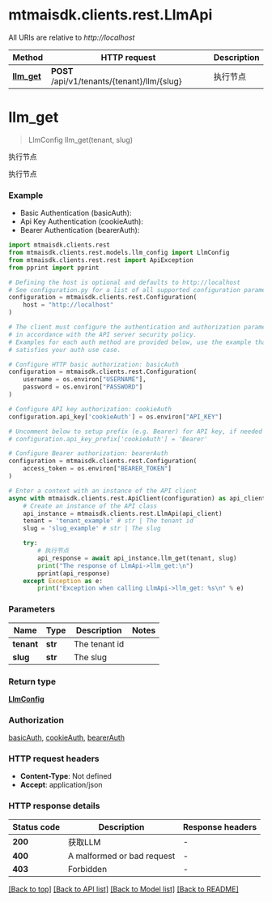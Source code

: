 # mtmaisdk.clients.rest.LlmApi

All URIs are relative to *http://localhost*

Method | HTTP request | Description
------------- | ------------- | -------------
[**llm_get**](LlmApi.md#llm_get) | **POST** /api/v1/tenants/{tenant}/llm/{slug} | 执行节点


# **llm_get**
> LlmConfig llm_get(tenant, slug)

执行节点

执行节点

### Example

* Basic Authentication (basicAuth):
* Api Key Authentication (cookieAuth):
* Bearer Authentication (bearerAuth):

```python
import mtmaisdk.clients.rest
from mtmaisdk.clients.rest.models.llm_config import LlmConfig
from mtmaisdk.clients.rest.rest import ApiException
from pprint import pprint

# Defining the host is optional and defaults to http://localhost
# See configuration.py for a list of all supported configuration parameters.
configuration = mtmaisdk.clients.rest.Configuration(
    host = "http://localhost"
)

# The client must configure the authentication and authorization parameters
# in accordance with the API server security policy.
# Examples for each auth method are provided below, use the example that
# satisfies your auth use case.

# Configure HTTP basic authorization: basicAuth
configuration = mtmaisdk.clients.rest.Configuration(
    username = os.environ["USERNAME"],
    password = os.environ["PASSWORD"]
)

# Configure API key authorization: cookieAuth
configuration.api_key['cookieAuth'] = os.environ["API_KEY"]

# Uncomment below to setup prefix (e.g. Bearer) for API key, if needed
# configuration.api_key_prefix['cookieAuth'] = 'Bearer'

# Configure Bearer authorization: bearerAuth
configuration = mtmaisdk.clients.rest.Configuration(
    access_token = os.environ["BEARER_TOKEN"]
)

# Enter a context with an instance of the API client
async with mtmaisdk.clients.rest.ApiClient(configuration) as api_client:
    # Create an instance of the API class
    api_instance = mtmaisdk.clients.rest.LlmApi(api_client)
    tenant = 'tenant_example' # str | The tenant id
    slug = 'slug_example' # str | The slug

    try:
        # 执行节点
        api_response = await api_instance.llm_get(tenant, slug)
        print("The response of LlmApi->llm_get:\n")
        pprint(api_response)
    except Exception as e:
        print("Exception when calling LlmApi->llm_get: %s\n" % e)
```



### Parameters


Name | Type | Description  | Notes
------------- | ------------- | ------------- | -------------
 **tenant** | **str**| The tenant id | 
 **slug** | **str**| The slug | 

### Return type

[**LlmConfig**](LlmConfig.md)

### Authorization

[basicAuth](../README.md#basicAuth), [cookieAuth](../README.md#cookieAuth), [bearerAuth](../README.md#bearerAuth)

### HTTP request headers

 - **Content-Type**: Not defined
 - **Accept**: application/json

### HTTP response details

| Status code | Description | Response headers |
|-------------|-------------|------------------|
**200** | 获取LLM |  -  |
**400** | A malformed or bad request |  -  |
**403** | Forbidden |  -  |

[[Back to top]](#) [[Back to API list]](../README.md#documentation-for-api-endpoints) [[Back to Model list]](../README.md#documentation-for-models) [[Back to README]](../README.md)

